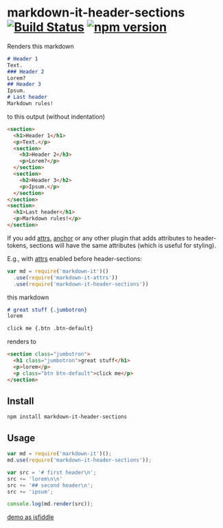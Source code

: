 # markdown-it-header-sections [![Build Status](https://travis-ci.org/arve0/markdown-it-header-sections.svg)](https://travis-ci.org/arve0/markdown-it-header-sections) [![npm version](https://badge.fury.io/js/markdown-it-header-sections.svg)](http://badge.fury.io/js/markdown-it-header-sections)


Renders this markdown
```md
# Header 1
Text.
### Header 2
Lorem?
## Header 3
Ipsum.
# Last header
Markdown rules!
```

to this output (without indentation)
```html
<section>
  <h1>Header 1</h1>
  <p>Text.</p>
  <section>
    <h3>Header 2</h3>
    <p>Lorem?</p>
  </section>
  <section>
    <h2>Header 3</h2>
    <p>Ipsum.</p>
  </section>
</section>
<section>
  <h1>Last header</h1>
  <p>Markdown rules!</p>
</section>
```

If you add [attrs], [anchor] or any other plugin that adds attributes to header-tokens, sections will have the same attributes (which is useful for styling).

E.g., with [attrs] enabled before header-sections:

```js
var md = require('markdown-it')()
  .use(require('markdown-it-attrs'))
  .use(require('markdown-it-header-sections'))
```

this markdown
```md
# great stuff {.jumbotron}
lorem

click me {.btn .btn-default}
```

renders to
```md
<section class="jumbotron">
  <h1 class="jumbotron">great stuff</h1>
  <p>lorem</p>
  <p class="btn btn-default">click me</p>
</section>
```

## Install
```
npm install markdown-it-header-sections
```

## Usage
```js
var md = require('markdown-it')();
md.use(require('markdown-it-header-sections'));

var src = '# first header\n';
src += 'lorem\n\n'
src += '## second header\n';
src += 'ipsum';

console.log(md.render(src));
```

[demo as jsfiddle](https://jsfiddle.net/arve0/5dn54cow/1/)


[attrs]: https://github.com/arve0/markdown-it-attrs
[anchor]: https://github.com/valeriangalliat/markdown-it-anchor
